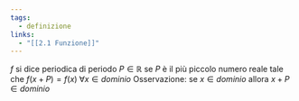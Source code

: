 ```yaml
---
tags:
  - definizione
links:
  - "[[2.1 Funzione]]"
---
```

$f$ si dice periodica di periodo $P\in \mathbb{R}$ se $P$ è il più piccolo numero reale tale che
$f(x+ P) = f(x)\;\forall x \in dominio$
Osservazione: se $x \in dominio$ allora $x+P\in dominio$